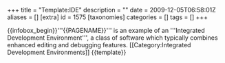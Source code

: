 +++
title = "Template:IDE"
description = ""
date = 2009-12-05T06:58:01Z
aliases = []
[extra]
id = 1575
[taxonomies]
categories = []
tags = []
+++

{{infobox_begin}}'''{{PAGENAME}}''' is an example of an '''Integrated Development Environment''', a class of software which typically combines enhanced editing and debugging features.</div><includeonly>
[[Category:Integrated Development Environments]]
</includeonly><noinclude>{{template}}</noinclude>
